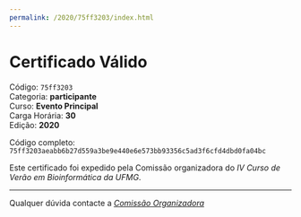 ```yaml
---
permalink: /2020/75ff3203/index.html
---
```


# Certificado Válido

Código: `75ff3203`<br>
Categoria: **participante**<br>
Curso: **Evento Principal**<br>
Carga Horária: **30**<br>
Edição: **2020**<br>


Código completo: `75ff3203aeabb6b27d559a3be9e440e6e573bb93356c5ad3f6cfd4dbd0fa04bc`


Este certificado foi expedido pela Comissão organizadora do *IV Curso de Verão em Bioinformática da UFMG*.

----

Qualquer dúvida contacte a [_Comissão Organizadora_](<mailto:cursobioinfoufmg@gmail.com$subject=[Certificados]>)

